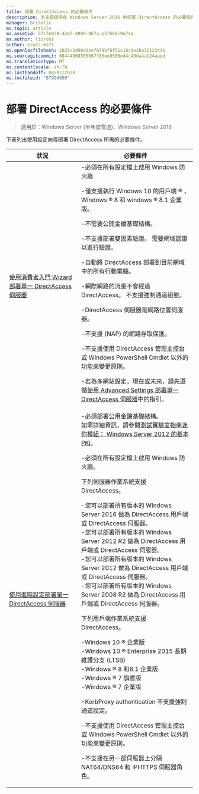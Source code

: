 ```yaml
---
title: 部署 DirectAccess 的必要條件
description: 本主題提供在 Windows Server 2016 中部署 DirectAccess 的必要條件。
manager: brianlic
ms.topic: article
ms.assetid: 57c7e039-42ef-4909-867a-b5f669c9e74e
ms.author: lizross
author: eross-msft
ms.openlocfilehash: 2025c2d90d9eef679bf8f51c18c9e1ba32123441
ms.sourcegitcommit: 68444968565667f86ee0586ed4c43da4ab24aaed
ms.translationtype: MT
ms.contentlocale: zh-TW
ms.lasthandoff: 08/07/2020
ms.locfileid: "87994958"
---
```

# <a name="prerequisites-for-deploying-directaccess"></a>部署 DirectAccess 的必要條件

>適用於：Windows Server (半年度管道)、Windows Server 2016

下表列出使用設定向導部署 DirectAccess 所需的必要條件。

|狀況|必要條件|
|-|-|
|[使用消費者入門 Wizard 部署單一 DirectAccess 伺服器](../../remote-access/directaccess/single-server-wizard/Deploy-a-Single-DirectAccess-Server-Using-the-Getting-Started-Wizard.md)|-必須在所有設定檔上啟用 Windows 防火牆<p>-僅支援執行 Windows 10 的用戶端 &reg; ， <br />              Windows &reg; 8 和 windows &reg; 8.1 企業版。<p>-不需要公開金鑰基礎結構。<p>-不支援部署雙因素驗證。 需要網域認證以進行驗證。<p>-自動將 DirectAccess 部署到目前網域中的所有行動電腦。<p>-網際網路的流量不會經過 DirectAccess。 不支援強制通道組態。<p>-DirectAccess 伺服器是網路位置伺服器。<p>-不支援 (NAP) 的網路存取保護。<p>-不支援使用 DirectAccess 管理主控台或 Windows PowerShell Cmdlet 以外的功能來變更原則。<p>-若為多網站設定，現在或未來，請先遵循[使用 Advanced Settings 部署單一 DirectAccess 伺服器](../../remote-access/directaccess/single-server-advanced/Deploy-a-Single-DirectAccess-Server-with-Advanced-Settings.md)中的指引。|
|[使用進階設定部署單一 DirectAccess 伺服器](../../remote-access/directaccess/single-server-advanced/Deploy-a-Single-DirectAccess-Server-with-Advanced-Settings.md)|-必須部署公用金鑰基礎結構。<br /> 如需詳細資訊，請參閱[測試實驗室指南迷你模組： Windows Server 2012 的基本 PKI](/answers/topics/windows-server-2012.html)。<p>-必須在所有設定檔上啟用 Windows 防火牆。<p>下列伺服器作業系統支援 DirectAccess。<p>-您可以部署所有版本的 Windows Server 2016 做為 DirectAccess 用戶端或 DirectAccess 伺服器。<br />-您可以部署所有版本的 Windows Server 2012 R2 做為 DirectAccess 用戶端或 DirectAccess 伺服器。<br />-您可以部署所有版本的 Windows Server 2012 做為 DirectAccess 用戶端或 DirectAccess 伺服器。<br />-您可以部署所有版本的 Windows Server 2008 R2 做為 DirectAccess 用戶端或 DirectAccess 伺服器。<p>下列用戶端作業系統支援 DirectAccess。<p>-Windows 10 &reg; 企業版<br />-Windows 10 &reg; Enterprise 2015 長期維護分支 (LTSB) <br />-Windows &reg; 8 和8.1 企業版<br />-Windows &reg; 7 旗艦版<br />-Windows &reg; 7 企業版<p>-KerbProxy authentication 不支援強制通道設定。<p>-不支援使用 DirectAccess 管理主控台或 Windows PowerShell Cmdlet 以外的功能來變更原則。<p>-不支援在另一部伺服器上分隔 NAT64/DNS64 和 IPHTTPS 伺服器角色。|